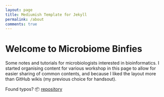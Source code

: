 ```yaml
---
layout: page
title: Mediumish Template for Jekyll
permalink: /about
comments: true
---
```


# Welcome to Microbiome Binfies

Some notes and tutorials for microbiologists interested in bioinformatics.
I started organising content for various workshop in this page to allow for easier sharing
of common contents, and because I liked the layout more than GitHub wikis (my previous
choice for handsout).

Found typos? :package: [repository](https://github.com/telatin/microbiome-bioinformatics)

